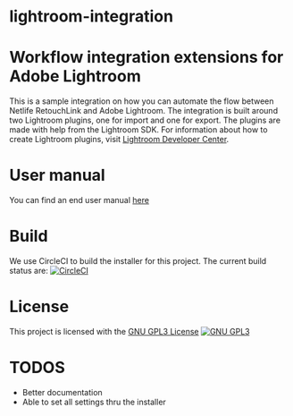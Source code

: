 lightroom-integration
=====================

# Workflow integration extensions for Adobe Lightroom
This is a sample integration on how you can automate the flow between Netlife RetouchLink and Adobe Lightroom. The integration is built around two Lightroom plugins, one for import and one for export.
The plugins are made with help from the Lightroom SDK. For information about how to create Lightroom plugins, visit [Lightroom Developer Center](http://www.adobe.com/devnet/photoshoplightroom.html).

# User manual
You can find an end user manual [here](doc/manual.md)

# Build
We use CircleCI to build the installer for this project. The current build status are: [![CircleCI](https://circleci.com/gh/NetlifeAS/lightroom-integration.svg?style=svg&circle-token=9f63a18274b757a57c6f8e858cd1f14db803dc83)](https://circleci.com/gh/NetlifeAS/lightroom-integration)


# License
This project is licensed with the [GNU GPL3 License](https://www.gnu.org/licenses/quick-guide-gplv3.html)  [![GNU  GPL3](https://www.gnu.org/graphics/gplv3-88x31.png)](https://www.gnu.org/licenses/quick-guide-gplv3.html) 


# TODOS
- Better documentation
- Able to set all settings thru the installer

